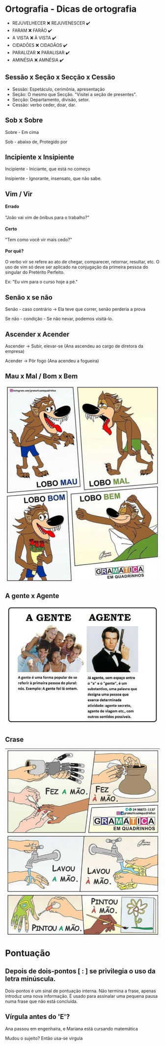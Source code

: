 # Ortografia - Dicas de ortografia

- REJUVELHECER :x:    REJUVENESCER :heavy_check_mark:
- FARAM :x:           FARÃO :heavy_check_mark:
- A VISTA :x:         À VISTA :heavy_check_mark:
- CIDADÕES :x:        CIDADÃOS :heavy_check_mark:
- PARALIZAR :x:       PARALISAR :heavy_check_mark:
- AMINÉSIA :x:       AMNÉSIA :heavy_check_mark:

## Sessão x Seção x Secção x Cessão

- Sessão: Espetáculo, cerimônia, apresentação
- Seção: O mesmo que Secção. "Visitei a seção de presentes".
- Secção: Departamento, divisão, setor.
- Cessão: verbo ceder, doar, dar.


## Sob x Sobre

Sobre - Em cima

Sob - abaixo de, Protegido por

## Incipiente x Insipiente

Incipiente - Iniciante, que está no começo

Insipiente - Ignorante, insensato, que não sabe.

## Vim / Vir

#### Errado

"João vai vim de ônibus para o trabalho?"

#### Certo

"Tem como você vir mais cedo?"

#### Por quê?

O verbo vir se refere ao ato de chegar, comparecer, retornar, resultar, etc. O uso de vim só deve ser aplicado na conjugação da primeira pessoa do singular do Pretérito Perfeito.

Ex: "Eu vim para o curso hoje a pé."

## Senão x se não

Senão - caso contrário -> Ela teve que correr, senão perderia a prova

Se não - condição - Se não nevar, podemos visitá-lo.

## Ascender x Acender

Ascender -> Subir, elevar-se
(Ana ascendeu ao cargo de diretora da empresa)

Acender -> Pôr fogo
(Ana acendeu a fogueira)

## Mau x Mal / Bom x Bem

<img src=".assets/mau-mal-bem-bom.jpg">

## A gente x Agente

<img src=".assets/Agente.jpg">

## Crase

<img src=".assets/crase.jpg">


# Pontuação 

## Depois de dois-pontos [ : ] se privilegia o uso da letra minúscula.

Dois-pontos é um sinal de pontuação interna. Não termina a frase, apenas introduz uma nova informação. É usado para assinalar uma pequena pausa numa frase que não está concluída.

## Vírgula antes do 'E'?

Ana passou em engenhaira, e Mariana está cursando matemática

Mudou o sujeito? Então usa-se virgula
